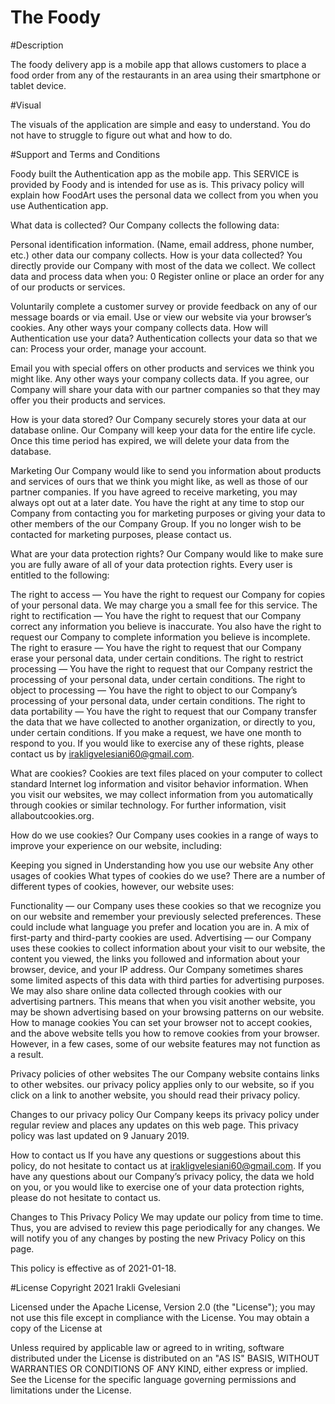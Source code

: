 # The Foody 

#Description

The foody delivery app is a mobile app that allows customers to place a food order from any of the restaurants 
in an area using their smartphone or tablet device.


#Visual

The visuals of the application are simple and easy to understand. You do not have to struggle to figure out what and how to do.





#Support and Terms and Conditions

Foody built the Authentication app as the mobile app. This SERVICE is provided by Foody and is intended for use as is. This privacy policy will explain how FoodArt uses the personal data we collect from you when you use Authentication app.

What data is collected?
Our Company collects the following data:

Personal identification information. (Name, email address, phone number, etc.)
other data our company collects.
How is your data collected?
You directly provide our Company with most of the data we collect. We collect data and process data when you: 0 Register online or place an order for any of our products or services.

Voluntarily complete a customer survey or provide feedback on any of our message boards or via email. Use or view our website via your browser’s cookies.
Any other ways your company collects data.
How will Authentication use your data?
Authentication collects your data so that we can: Process your order, manage your account.

Email you with special offers on other products and services we think you might like.
Any other ways your company collects data.
If you agree, our Company will share your data with our partner companies so that they may offer you their products and services.

How is your data stored?
Our Company securely stores your data at our database online. Our Company will keep your data for the entire life cycle. Once this time period has expired, we will delete your data from the database.

Marketing
Our Company would like to send you information about products and services of ours that we think you might like, as well as those of our partner companies. If you have agreed to receive marketing, you may always opt out at a later date. You have the right at any time to stop our Company from contacting you for marketing purposes or giving your data to other members of the our Company Group. If you no longer wish to be contacted for marketing purposes, please contact us.

What are your data protection rights?
Our Company would like to make sure you are fully aware of all of your data protection rights. Every user is entitled to the following:

The right to access — You have the right to request our Company for copies of your personal data. We may charge you a small fee for this service.
The right to rectification — You have the right to request that our Company correct any information you believe is inaccurate. You also have the right to request our Company to complete information you believe is incomplete.
The right to erasure — You have the right to request that our Company erase your personal data, under certain conditions.
The right to restrict processing — You have the right to request that our Company restrict the processing of your personal data, under certain conditions.
The right to object to processing — You have the right to object to our Company’s processing of your personal data, under certain conditions.
The right to data portability — You have the right to request that our Company transfer the data that we have collected to another organization, or directly to you, under certain conditions.
If you make a request, we have one month to respond to you. If you would like to exercise any of these rights, please contact us by irakligvelesiani60@gmail.com.

What are cookies?
Cookies are text files placed on your computer to collect standard Internet log information and visitor behavior information. When you visit our websites, we may collect information from you automatically through cookies or similar technology. For further information, visit allaboutcookies.org.

How do we use cookies?
Our Company uses cookies in a range of ways to improve your experience on our website, including:

Keeping you signed in
Understanding how you use our website
Any other usages of cookies
What types of cookies do we use?
There are a number of different types of cookies, however, our website uses:

Functionality — our Company uses these cookies so that we recognize you on our website and remember your previously selected preferences. These could include what language you prefer and location you are in. A mix of first-party and third-party cookies are used.
Advertising — our Company uses these cookies to collect information about your visit to our website, the content you viewed, the links you followed and information about your browser, device, and your IP address. Our Company sometimes shares some limited aspects of this data with third parties for advertising purposes. We may also share online data collected through cookies with our advertising partners. This means that when you visit another website, you may be shown advertising based on your browsing patterns on our website.
How to manage cookies
You can set your browser not to accept cookies, and the above website tells you how to remove cookies from your browser. However, in a few cases, some of our website features may not function as a result.

Privacy policies of other websites
The our Company website contains links to other websites. our privacy policy applies only to our website, so if you click on a link to another website, you should read their privacy policy.

Changes to our privacy policy
Our Company keeps its privacy policy under regular review and places any updates on this web page. This privacy policy was last updated on 9 January 2019.

How to contact us
If you have any questions or suggestions about this policy, do not hesitate to contact us at irakligvelesiani60@gmail.com. If you have any questions about our Company’s privacy policy, the data we hold on you, or you would like to exercise one of your data protection rights, please do not hesitate to contact us.

Changes to This Privacy Policy
We may update our policy from time to time. Thus, you are advised to review this page periodically for any changes. We will notify you of any changes by posting the new Privacy Policy on this page.

This policy is effective as of 2021-01-18.





#License
Copyright 2021 Irakli Gvelesiani

Licensed under the Apache License, Version 2.0 (the "License");
you may not use this file except in compliance with the License.
You may obtain a copy of the License at


Unless required by applicable law or agreed to in writing, software
distributed under the License is distributed on an "AS IS" BASIS,
WITHOUT WARRANTIES OR CONDITIONS OF ANY KIND, either express or implied.
See the License for the specific language governing permissions and
limitations under the License.
